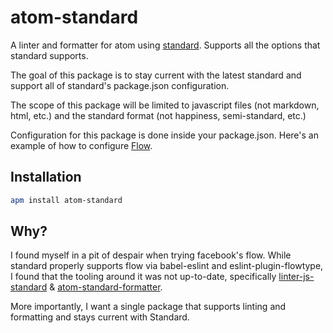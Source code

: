 # atom-standard

A linter and formatter for atom using [standard](https://github.com/feross/standard). Supports all the options that standard supports.

The goal of this package is to stay current with the latest standard and support all of standard's package.json configuration.

The scope of this package will be limited to javascript files (not markdown, html, etc.) and the standard format (not happiness, semi-standard, etc.)

Configuration for this package is done inside your package.json. Here's an example of how to configure [Flow](https://github.com/feross/standard#can-i-use-a-javascript-language-variant-like-flow).

## Installation

```bash
apm install atom-standard
```

## Why?

I found myself in a pit of despair when trying facebook's flow. While standard properly supports flow via babel-eslint and eslint-plugin-flowtype, I found that the tooling around it was not up-to-date, specifically [linter-js-standard](https://github.com/ricardofbarros/linter-js-standard) & [atom-standard-formatter](https://github.com/stephenkubovic/atom-standard-formatter).

More importantly, I want a single package that supports linting and formatting and stays current with Standard.
